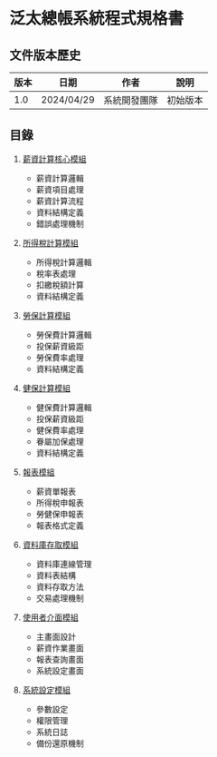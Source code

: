 # 泛太總帳系統程式規格書

## 文件版本歷史

| 版本 | 日期 | 作者 | 說明 |
|------|------|------|------|
| 1.0 | 2024/04/29 | 系統開發團隊 | 初始版本 |

## 目錄

1. [薪資計算核心模組](01_薪資計算核心模組.md)
   - 薪資計算邏輯
   - 薪資項目處理
   - 薪資計算流程
   - 資料結構定義
   - 錯誤處理機制

2. [所得稅計算模組](02_所得稅計算模組.md)
   - 所得稅計算邏輯
   - 稅率表處理
   - 扣繳稅額計算
   - 資料結構定義

3. [勞保計算模組](03_勞保計算模組.md)
   - 勞保費計算邏輯
   - 投保薪資級距
   - 勞保費率處理
   - 資料結構定義

4. [健保計算模組](04_健保計算模組.md)
   - 健保費計算邏輯
   - 投保薪資級距
   - 健保費率處理
   - 眷屬加保處理
   - 資料結構定義

5. [報表模組](05_報表模組.md)
   - 薪資單報表
   - 所得稅申報表
   - 勞健保申報表
   - 報表格式定義

6. [資料庫存取模組](06_資料庫存取模組.md)
   - 資料庫連線管理
   - 資料表結構
   - 資料存取方法
   - 交易處理機制

7. [使用者介面模組](07_使用者介面模組.md)
   - 主畫面設計
   - 薪資作業畫面
   - 報表查詢畫面
   - 系統設定畫面

8. [系統設定模組](08_系統設定模組.md)
   - 參數設定
   - 權限管理
   - 系統日誌
   - 備份還原機制 